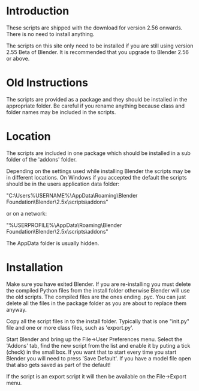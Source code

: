 # Introduction #

These scripts are shipped with the download for version 2.56 onwards.  There is no need to install anything.

The scripts on this site only need to be installed if you are still using version 2.55 Beta of Blender.  It is recommended that you upgrade to Blender 2.56 or above.

# Old Instructions #

The scripts are provided as a package and they should be installed in the appropriate folder.  Be careful if you rename anything because class and folder names may be included in the scripts.

# Location #

The scripts are included in one package which should be installed in a sub folder of the 'addons' folder.

Depending on the settings used while installing Blender the scripts may be in different locations.  On Windows if you accepted the default the scripts should be in the users application data folder:

"C:\Users\%USERNAME%\AppData\Roaming\Blender Foundation\Blender\2.5x\scripts\addons"

or on a network:

"%USERPROFILE%\AppData\Roaming\Blender Foundation\Blender\2.5x\scripts\addons"

The AppData folder is usually hidden.

# Installation #

Make sure you have exited Blender.
If you are re-installing you must delete the compiled Python files from the install folder otherwise Blender will use the old scripts.  The compiled files are the ones ending .pyc.
You can just delete all the files in the package folder as you are about to replace them anyway.

Copy all the script files in to the install folder.  Typically that is one "init.py" file and one or more class files, such as 'export.py'.

Start Blender and bring up the File->User Preferences menu.  Select the 'Addons' tab, find the new script from the list and enable it by puting a tick (check) in the small box.  If you want that to start every time you start Blender you will need to press 'Save Default'.  If you have a model file open that also gets saved as part of the default!

If the script is an export script it will then be available on the File->Export menu.